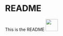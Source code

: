 # README
This is the README
<img src="https://github.com/srtopeixet/EducationalSearchEngine/preview.gif" width="40" height="40" />
